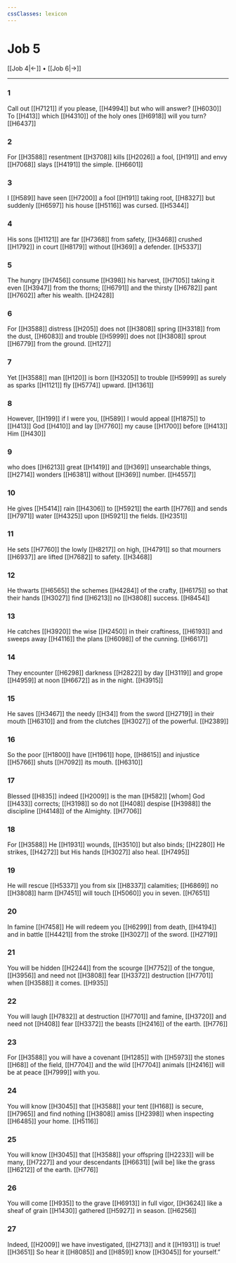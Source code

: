 ```yaml
---
cssClasses: lexicon
---
```


# Job 5

[[Job 4|←]] • [[Job 6|→]]

---

### 1
Call out [[H7121]] if you please, [[H4994]] but who will answer? [[H6030]] To [[H413]] which [[H4310]] of the holy ones [[H6918]] will you turn? [[H6437]]

### 2
For [[H3588]] resentment [[H3708]] kills [[H2026]] a fool, [[H191]] and envy [[H7068]] slays [[H4191]] the simple. [[H6601]]

### 3
I [[H589]] have seen [[H7200]] a fool [[H191]] taking root, [[H8327]] but suddenly [[H6597]] his house [[H5116]] was cursed. [[H5344]]

### 4
His sons [[H1121]] are far [[H7368]] from safety, [[H3468]] crushed [[H1792]] in court [[H8179]] without [[H369]] a defender. [[H5337]]

### 5
The hungry [[H7456]] consume [[H398]] his harvest, [[H7105]] taking it even [[H3947]] from the thorns; [[H6791]] and the thirsty [[H6782]] pant [[H7602]] after his wealth. [[H2428]]

### 6
For [[H3588]] distress [[H205]] does not [[H3808]] spring [[H3318]] from the dust, [[H6083]] and trouble [[H5999]] does not [[H3808]] sprout [[H6779]] from the ground. [[H127]]

### 7
Yet [[H3588]] man [[H120]] is born [[H3205]] to trouble [[H5999]] as surely as sparks [[H1121]] fly [[H5774]] upward. [[H1361]]

### 8
However, [[H199]] if I were you, [[H589]] I would appeal [[H1875]] to [[H413]] God [[H410]] and lay [[H7760]] my cause [[H1700]] before [[H413]] Him [[H430]]

### 9
who does [[H6213]] great [[H1419]] and [[H369]] unsearchable things, [[H2714]] wonders [[H6381]] without [[H369]] number. [[H4557]]

### 10
He gives [[H5414]] rain [[H4306]] to [[H5921]] the earth [[H776]] and sends [[H7971]] water [[H4325]] upon [[H5921]] the fields. [[H2351]]

### 11
He sets [[H7760]] the lowly [[H8217]] on high, [[H4791]] so that mourners [[H6937]] are lifted [[H7682]] to safety. [[H3468]]

### 12
He thwarts [[H6565]] the schemes [[H4284]] of the crafty, [[H6175]] so that their hands [[H3027]] find [[H6213]] no [[H3808]] success. [[H8454]]

### 13
He catches [[H3920]] the wise [[H2450]] in their craftiness, [[H6193]] and sweeps away [[H4116]] the plans [[H6098]] of the cunning. [[H6617]]

### 14
They encounter [[H6298]] darkness [[H2822]] by day [[H3119]] and grope [[H4959]] at noon [[H6672]] as in the night. [[H3915]]

### 15
He saves [[H3467]] the needy [[H34]] from the sword [[H2719]] in their mouth [[H6310]] and from the clutches [[H3027]] of the powerful. [[H2389]]

### 16
So the poor [[H1800]] have [[H1961]] hope, [[H8615]] and injustice [[H5766]] shuts [[H7092]] its mouth. [[H6310]]

### 17
Blessed [[H835]] indeed [[H2009]] is the man [[H582]] [whom] God [[H433]] corrects; [[H3198]] so do not [[H408]] despise [[H3988]] the discipline [[H4148]] of the Almighty. [[H7706]]

### 18
For [[H3588]] He [[H1931]] wounds, [[H3510]] but also binds; [[H2280]] He strikes, [[H4272]] but His hands [[H3027]] also heal. [[H7495]]

### 19
He will rescue [[H5337]] you from six [[H8337]] calamities; [[H6869]] no [[H3808]] harm [[H7451]] will touch [[H5060]] you  in seven. [[H7651]]

### 20
In famine [[H7458]] He will redeem you [[H6299]] from death, [[H4194]] and in battle [[H4421]] from the stroke [[H3027]] of the sword. [[H2719]]

### 21
You will be hidden [[H2244]] from the scourge [[H7752]] of the tongue, [[H3956]] and need not [[H3808]] fear [[H3372]] destruction [[H7701]] when [[H3588]] it comes. [[H935]]

### 22
You will laugh [[H7832]] at destruction [[H7701]] and famine, [[H3720]] and need not [[H408]] fear [[H3372]] the beasts [[H2416]] of the earth. [[H776]]

### 23
For [[H3588]] you will have a covenant [[H1285]] with [[H5973]] the stones [[H68]] of the field, [[H7704]] and the wild [[H7704]] animals [[H2416]] will be at peace [[H7999]] with you. 

### 24
You will know [[H3045]] that [[H3588]] your tent [[H168]] is secure, [[H7965]] and find nothing [[H3808]] amiss [[H2398]] when inspecting [[H6485]] your home. [[H5116]]

### 25
You will know [[H3045]] that [[H3588]] your offspring [[H2233]] will be many, [[H7227]] and your descendants [[H6631]] [will be] like the grass [[H6212]] of the earth. [[H776]]

### 26
You will come [[H935]] to the grave [[H6913]] in full vigor, [[H3624]] like a sheaf of grain [[H1430]] gathered [[H5927]] in season. [[H6256]]

### 27
Indeed, [[H2009]] we have investigated, [[H2713]] and it [[H1931]] is true! [[H3651]] So hear it [[H8085]] and [[H859]] know [[H3045]] for yourself.” 

